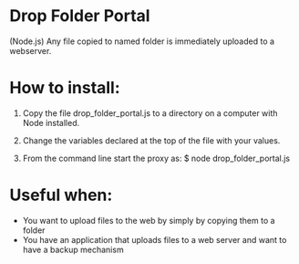 # Drop Folder Portal
(Node.js) Any file copied to named folder is immediately uploaded to a webserver.

# How to install:
1) Copy the file drop_folder_portal.js to a directory on a computer with Node installed.

2) Change the variables declared at the top of the file with your values.

3) From the command line start the proxy as:
    $ node drop_folder_portal.js

# Useful when:
* You want to upload files to the web by simply by copying them to a folder
* You have an application that uploads files to a web server and want to have a backup mechanism